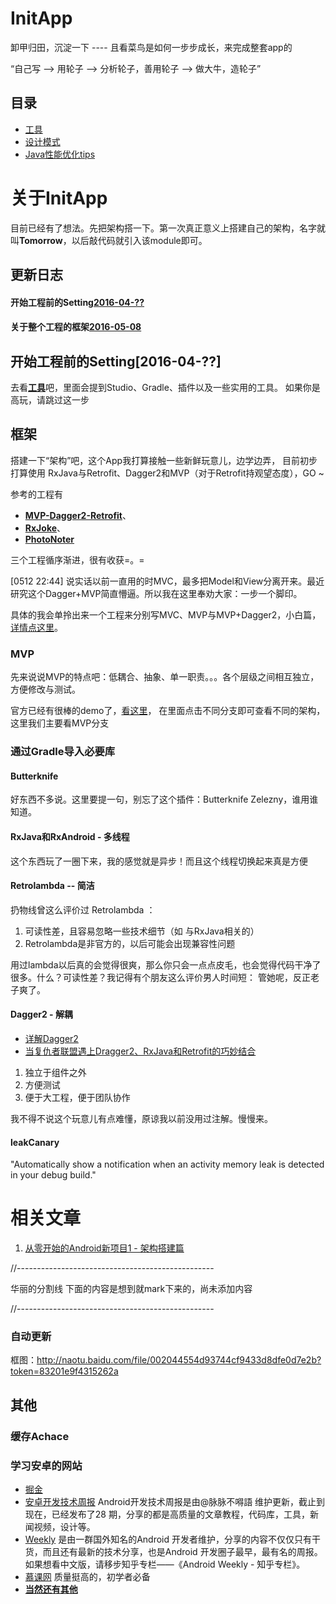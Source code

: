 # InitApp
卸甲归田，沉淀一下 ---- 且看菜鸟是如何一步步成长，来完成整套app的

“自己写 --> 用轮子 --> 分析轮子，善用轮子 --> 做大牛，造轮子”

## 目录

- [工具](https://github.com/mBigFlower/InitApp/tree/master/blog/setting)
- [设计模式](https://github.com/mBigFlower/InitApp/tree/master/blog/design_patterns)
- [Java性能优化tips](https://github.com/mBigFlower/InitApp/tree/master/blog/optimization)
 
<h1 id=this> 关于InitApp </h1>

目前已经有了想法。先把架构搭一下。第一次真正意义上搭建自己的架构，名字就叫**Tomorrow**，以后敲代码就引入该module即可。

## 更新日志

#### 开始工程前的Setting[2016-04-??](#setting)
#### 关于整个工程的框架[2016-05-08](#architecture)

<h2 id=setting> 开始工程前的Setting[2016-04-??] </h2>

去看[**工具**](https://github.com/mBigFlower/InitApp/tree/master/blog/setting)吧，里面会提到Studio、Gradle、插件以及一些实用的工具。
如果你是高玩，请跳过这一步

<h2 id=architecture> 框架 </h2>

搭建一下“架构”吧，这个App我打算接触一些新鲜玩意儿，边学边弄，
目前初步打算使用 RxJava与Retrofit、Dagger2和MVP（对于Retrofit持观望态度），GO ~

参考的工程有

- [**MVP-Dagger2-Retrofit**](https://github.com/thinkSky1206/MVP-Dagger2-Retrofit)、
- [**RxJoke**](https://github.com/JDDJJ/RxJoke)、
- [**PhotoNoter**](https://github.com/yydcdut/PhotoNoter)

三个工程循序渐进，很有收获=。=

[0512 22:44]
说实话以前一直用的时MVC，最多把Model和View分离开来。最近研究这个Dagger+MVP简直懵逼。所以我在这里奉劝大家：一步一个脚印。

具体的我会单拎出来一个工程来分别写MVC、MVP与MVP+Dagger2，小白篇，[详情点这里](https://github.com/mBigFlower/ArchitectureLearning)。

### MVP

先来说说MVP的特点吧：低耦合、抽象、单一职责。。。各个层级之间相互独立，方便修改与测试。

官方已经有很棒的demo了，[看这里](https://github.com/googlesamples/android-architecture)，
在里面点击不同分支即可查看不同的架构，这里我们主要看MVP分支

### 通过Gradle导入必要库

#### Butterknife

好东西不多说。这里要提一句，别忘了这个插件：Butterknife Zelezny，谁用谁知道。

#### RxJava和RxAndroid - 多线程

这个东西玩了一圈下来，我的感觉就是异步！而且这个线程切换起来真是方便

#### Retrolambda -- 简洁

扔物线曾这么评价过 Retrolambda ：

1. 可读性差，且容易忽略一些技术细节（如 与RxJava相关的）
2. Retrolambda是非官方的，以后可能会出现兼容性问题

用过lambda以后真的会觉得很爽，那么你只会一点点皮毛，也会觉得代码干净了很多。什么？可读性差？我记得有个朋友这么评价男人时间短：
管她呢，反正老子爽了。

#### Dagger2 - 解耦

- [详解Dagger2](http://www.jcodecraeer.com/a/anzhuokaifa/androidkaifa/2015/0519/2892.html)
- [当复仇者联盟遇上Dragger2、RxJava和Retrofit的巧妙结合](http://www.devtf.cn/?p=565)

1. 独立于组件之外
2. 方便测试
3. 便于大工程，便于团队协作

我不得不说这个玩意儿有点难懂，原谅我以前没用过注解。慢慢来。

#### leakCanary

"Automatically show a notification when an activity memory leak is detected in your debug build."



# 相关文章

1. [从零开始的Android新项目1 - 架构搭建篇](http://blog.zhaiyifan.cn/2016/03/14/android-new-project-from-0-p1/)


//-------------------------------------------------

华丽的分割线 下面的内容是想到就mark下来的，尚未添加内容

//-------------------------------------------------

### 自动更新

框图：http://naotu.baidu.com/file/002044554d93744cf9433d8dfe0d7e2b?token=83201e9f4315262a


## 其他

### 缓存Achace

### 学习安卓的网站

- [掘金](http://gold.xitu.io/)
- [安卓开发技术周报](http://www.androidweekly.cn/) Android开发技术周报是由@脉脉不嘚語 维护更新，截止到现在，已经发布了28 期，分享的都是高质量的文章教程，代码库，工具，新闻视频，设计等。
- [Weekly](http://androidweekly.net/) 是由一群国外知名的Android 开发者维护，分享的内容不仅仅只有干货，而且还有最新的技术分享，也是Android 开发圈子最早，最有名的周报。如果想看中文版，请移步知乎专栏——《Android Weekly - 知乎专栏》。
- [慕课网](http://www.imooc.com/) 质量挺高的，初学者必备
- **[当然还有其他](http://tikitoo.me/2016/04/26/android-worth-subscribe-daily-weekly/)**

